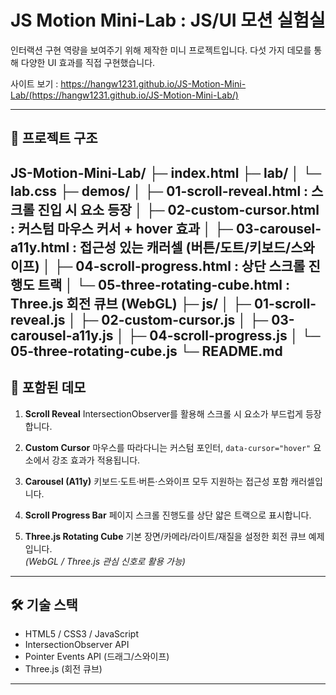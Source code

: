 # JS Motion Mini-Lab : JS/UI 모션 실험실

인터랙션 구현 역량을 보여주기 위해 제작한 미니 프로젝트입니다.
다섯 가지 데모를 통해 다양한 UI 효과를 직접 구현했습니다.

사이트 보기 : https://hangw1231.github.io/JS-Motion-Mini-Lab/(https://hangw1231.github.io/JS-Motion-Mini-Lab/)

---

## 📂 프로젝트 구조

JS-Motion-Mini-Lab/
├─ index.html
├─ lab/
│  └─ lab.css
├─ demos/
│  ├─ 01-scroll-reveal.html : 스크롤 진입 시 요소 등장
│  ├─ 02-custom-cursor.html : 커스텀 마우스 커서 + hover 효과
│  ├─ 03-carousel-a11y.html : 접근성 있는 캐러셀 (버튼/도트/키보드/스와이프)
│  ├─ 04-scroll-progress.html : 상단 스크롤 진행도 트랙
│  └─ 05-three-rotating-cube.html : Three.js 회전 큐브 (WebGL)
├─ js/
│  ├─ 01-scroll-reveal.js
│  ├─ 02-custom-cursor.js
│  ├─ 03-carousel-a11y.js
│  ├─ 04-scroll-progress.js
│  └─ 05-three-rotating-cube.js
└─ README.md
---

## 🧩 포함된 데모

1. **Scroll Reveal**
   IntersectionObserver를 활용해 스크롤 시 요소가 부드럽게 등장합니다.

2. **Custom Cursor**
   마우스를 따라다니는 커스텀 포인터, `data-cursor="hover"` 요소에서 강조 효과가 적용됩니다.

3. **Carousel (A11y)**
   키보드·도트·버튼·스와이프 모두 지원하는 접근성 포함 캐러셀입니다.

4. **Scroll Progress Bar**
   페이지 스크롤 진행도를 상단 얇은 트랙으로 표시합니다.

5. **Three.js Rotating Cube**
   기본 장면/카메라/라이트/재질을 설정한 회전 큐브 예제입니다.  
   *(WebGL / Three.js 관심 신호로 활용 가능)*

---

## 🛠️ 기술 스택
- HTML5 / CSS3 / JavaScript
- IntersectionObserver API
- Pointer Events API (드래그/스와이프)
- Three.js (회전 큐브)

---
